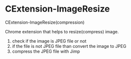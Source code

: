 # CExtension-ImageResize
CExtension-ImageResize(compression)

Chrome extension that helps to resize(compress) image.

1. check if the image is JPEG file or not
2. if the file is not JPEG file than convert the image to JPEG
3. compress the JPEG file with Jimp
